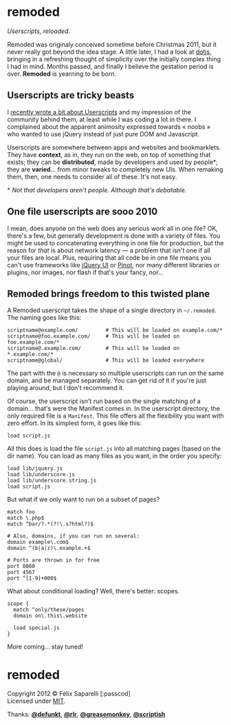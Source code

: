 remoded
=======

_Userscripts, reloaded._


Remoded was originaly conceived sometime before Christmas 2011, but it
never really got beyond the idea stage. A little later, I had a look at
[dotjs][0], bringing in a refreshing thought of simplicity over the initially
complex thing I had in mind. Months passed, and finally I believe the
gestation period is over. **Remoded** is yearning to be born.


## Userscripts are tricky beasts

I [recently wrote a bit about Userscripts][1] and my impression of the
community behind them, at least while I was coding a lot in there. I
complained about the apparent animosity expressed towards &laquo; noobs
&raquo; who wanted to use jQuery instead of just pure DOM and Javascript.

Userscripts are somewhere between apps and websites and bookmarklets.
They have **context**, as in, they run on the web, on top of something
that exists; they can be **distributed**, made by developers and used by
people\*; they are **varied**... from minor tweaks to completely new UIs.
When remaking them, then, one needs to consider all of these. It's not easy.

\* _Not that developers aren't people. Although that's debatable._


## One file userscripts are sooo 2010

I mean, does anyone on the web does any serious work all in one file? OK, there's
a few, but generally development is done with a variety of files. You might be
used to concatenating everything in one file for production, but the reason for
_that_ is about network latency &mdash; a problem that isn't one if all your
files are local. Plus, requiring that all code be in one file means you can't
use frameworks like [jQuery UI][2] or [Pinot][3], nor many different libraries
or plugins, nor images, nor flash if that's your fancy, nor...


## Remoded brings freedom to this twisted plane

A Remoded userscript takes the shape of a single directory in `~/.remoded`. The
naming goes like this:

```
scriptname@example.com/         # This will be loaded on example.com/*
scriptname@foo.example.com/     # This will be loaded on foo.example.com/*
scriptname@.example.com/        # This will be loaded on *.example.com/*
scriptname@global/              # This will be loaded everywhere
```

The part with the `@` is necessary so multiple userscripts can run on the same
domain, and be managed separately. You can get rid of it if you're just playing
around, but I don't recommend it.

Of course, the userscript isn't run based on the single matching of a domain...
that's were the Manifest comes in. In the userscript directory, the only required
file is a `Manifest`. This file offers all the flexibility you want with zero
effort. In its simplest form, it goes like this:

```
load script.js
```

All this does is load the file `script.js` into all matching pages (based on the
dir name). You can load as many files as you want, in the order you specify:

```
load lib/jquery.js
load lib/underscore.js
load lib/underscore.string.js
load script.js
```

But what if we only want to run on a subset of pages?

```
match foo
match \.php$
match ^bar/?.*(?!\.s?html?)$

# Also, domains, if you can run on several:
domain example\.com$
domain ^(b|a|z)\.example.+$

# Ports are thrown in for free
port 8080
port 4567
port ^[1-9]+000$
```

What about conditional loading? Well, there's better: scopes.

```
scope {
  match ^only/these/pages
  domain on\.this\.website
  
  load special.js
}
```

More coming... stay tuned!


remoded
=======

Copyright 2012 &copy; Félix Saparelli [:passcod]  
Licensed under [MIT](http://passcod.mit-license.org).

Thanks: **[@defunkt]**, **[@rlr]**, **[@greasemonkey]**, **[@scriptish]**

[0]: http://defunkt.io/dotjs/
[1]: http://checkthis.com/71v0
[2]: http://jqueryui.com/
[3]: https://github.com/ibdknox/pinot

[@defunkt]:      /defunkt
[@rlr]:          /rlr
[@greasemonkey]: /greasemonkey
[@scriptish]:    /scriptish
